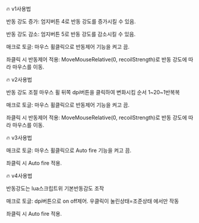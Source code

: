 🔥 v1사용법

반동 강도 증가: 엄지버튼 4로 반동 강도를 증가시킬 수 있음.

반동 강도 감소: 엄지버튼 5로 반동 강도를 감소시킬 수 있음.

매크로 토글: 마우스 휠클릭으로 반동제어 기능을 켜고 끔.

좌클릭 시 반동제어 적용: MoveMouseRelative(0, recoilStrength)로 반동 강도에 따라 마우스를 이동.




🔥 v2사용법

반동 강도 조절 마우스 휠 뒤쪽 dpi버튼을 클릭하여 변화시킴 순서 1~20~1반복복

매크로 토글: 마우스 휠클릭으로  반동제어 기능을 켜고 끔.

좌클릭 시 반동제어 적용: MoveMouseRelative(0, recoilStrength)로 반동 강도에 따라 마우스를 이동.



🔥 v3사용법

매크로 토글: 마우스 휠클릭으로  Auto fire 기능을 켜고 끔.

좌클릭 시  Auto fire 적용.


🔥 v4사용법

반동강도는 lua스크립트위 기본반동감도 조작

매크로 토글:  dpi버튼으로 on off제어.
우클릭이 눌린상태=조준상태 에서만 작동

좌클릭 시  Auto fire 적용.
